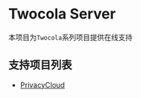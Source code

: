 # Twocola Server

本项目为`Twocola`系列项目提供在线支持

## 支持项目列表

- [PrivacyCloud](https://github.com/jokin1999/PrivacyCloud)
